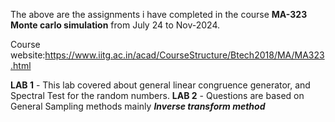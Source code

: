 The above are the assignments i have completed in the course **MA-323 Monte carlo simulation** from July 24 to Nov-2024.

Course website:https://www.iitg.ac.in/acad/CourseStructure/Btech2018/MA/MA323.html 

**LAB 1** - This lab covered about general linear congruence generator, and Spectral Test for the random numbers.
**LAB 2** - Questions are based on General Sampling methods mainly **_Inverse transform method_**
